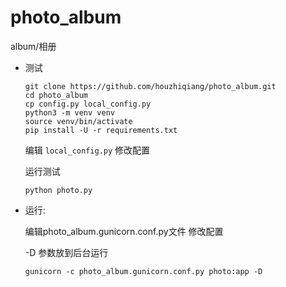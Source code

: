 # photo_album
album/相册

- 测试

    ```
    git clone https://github.com/houzhiqiang/photo_album.git
    cd photo_album
    cp config.py local_config.py
    python3 -m venv venv
    source venv/bin/activate
    pip install -U -r requirements.txt
    ```

    编辑 `local_config.py`
    修改配置

    运行测试
    ```shell
    python photo.py
    ```

- 运行:

    编辑photo_album.gunicorn.conf.py文件
    修改配置

    -D 参数放到后台运行

    ```shell
    gunicorn -c photo_album.gunicorn.conf.py photo:app -D
    ```

